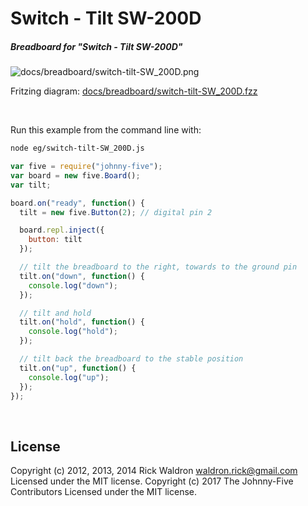 <!--remove-start-->

# Switch - Tilt SW-200D

<!--remove-end-->






##### Breadboard for "Switch - Tilt SW-200D"



![docs/breadboard/switch-tilt-SW_200D.png](breadboard/switch-tilt-SW_200D.png)<br>

Fritzing diagram: [docs/breadboard/switch-tilt-SW_200D.fzz](breadboard/switch-tilt-SW_200D.fzz)

&nbsp;




Run this example from the command line with:
```bash
node eg/switch-tilt-SW_200D.js
```


```javascript
var five = require("johnny-five");
var board = new five.Board();
var tilt;

board.on("ready", function() {
  tilt = new five.Button(2); // digital pin 2

  board.repl.inject({
    button: tilt
  });

  // tilt the breadboard to the right, towards to the ground pin
  tilt.on("down", function() {
    console.log("down");
  });

  // tilt and hold
  tilt.on("hold", function() {
    console.log("hold");
  });

  // tilt back the breadboard to the stable position
  tilt.on("up", function() {
    console.log("up");
  });
});

```








&nbsp;

<!--remove-start-->

## License
Copyright (c) 2012, 2013, 2014 Rick Waldron <waldron.rick@gmail.com>
Licensed under the MIT license.
Copyright (c) 2017 The Johnny-Five Contributors
Licensed under the MIT license.

<!--remove-end-->
